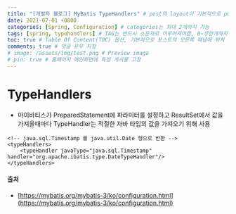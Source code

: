 ```yaml
---
title: "[개발자 블로그] MyBatis TypeHandlers" # post의 layout이 기본적으로 post로 설정되어있어서 Front Matter에 따로 layout변수를 만들어 주지 않아도 됨
date: 2021-07-01 +0800
categories: [Spring, Configuration] # categories는 최대 2개까지 가능
tags: [spring, typehandlers] # TAG는 반드시 소문자로 이루어져야함, 0~무한개까지 지정 가능
toc: true # Table Of Content(TOC) 옵션, 기본적으로 포스트의 오른쪽 패널에 위치
comments: true # 댓글 유무 지정
# image: /assets/img/test.png # Preview image
# pin: true # 홈페이지 메인화면에 특정 게시물 고정
---
```


# TypeHandlers
- 마이바티스가 PreparedStatement에 파라미터를 설정하고 ResultSet에서 값을 가져올때마다 TypeHandler는 적절한 자바 타입의 값을 가져오기 위해 사용

~~~
<!-- java.sql.Timestamp 를 java.util.Date 형으로 반환 --> 
<typeHandlers>
	<typeHandler javaType="java.sql.Timestamp" handler="org.apache.ibatis.type.DateTypeHandler"/>
</typeHandlers>
~~~

#### 출처
- [https://mybatis.org/mybatis-3/ko/configuration.html](https://mybatis.org/mybatis-3/ko/configuration.html)
